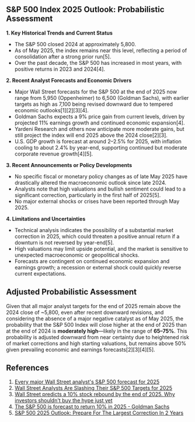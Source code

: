 ## S&P 500 Index 2025 Outlook: Probabilistic Assessment

**1. Key Historical Trends and Current Status**
- The S&P 500 closed 2024 at approximately 5,800.
- As of May 2025, the index remains near this level, reflecting a period of consolidation after a strong prior run[5].
- Over the past decade, the S&P 500 has increased in most years, with positive returns in 2023 and 2024[4].

**2. Recent Analyst Forecasts and Economic Drivers**
- Major Wall Street forecasts for the S&P 500 at the end of 2025 now range from 5,950 (Oppenheimer) to 6,500 (Goldman Sachs), with earlier targets as high as 7,100 being revised downward due to tempered economic outlooks[1][2][3][4].
- Goldman Sachs expects a 9% price gain from current levels, driven by projected 11% earnings growth and continued economic expansion[4].
- Yardeni Research and others now anticipate more moderate gains, but still project the index will end 2025 above the 2024 close[2][3].
- U.S. GDP growth is forecast at around 2–2.5% for 2025, with inflation cooling to about 2.4% by year-end, supporting continued but moderate corporate revenue growth[4][5].

**3. Recent Announcements or Policy Developments**
- No specific fiscal or monetary policy changes as of late May 2025 have drastically altered the macroeconomic outlook since late 2024.
- Analysts note that high valuations and bullish sentiment could lead to a significant correction, particularly in the first half of 2025[5].
- No major external shocks or crises have been reported through May 2025.

**4. Limitations and Uncertainties**
- Technical analysis indicates the possibility of a substantial market correction in 2025, which could threaten a positive annual return if a downturn is not reversed by year-end[5].
- High valuations may limit upside potential, and the market is sensitive to unexpected macroeconomic or geopolitical shocks.
- Forecasts are contingent on continued economic expansion and earnings growth; a recession or external shock could quickly reverse current expectations.

## Adjusted Probabilistic Assessment

Given that all major analyst targets for the end of 2025 remain above the 2024 close of ~5,800, even after recent downward revisions, and considering the absence of a major negative catalyst as of May 2025, the probability that the S&P 500 Index will close higher at the end of 2025 than at the end of 2024 is **moderately high**—likely in the range of **65–75%**. This probability is adjusted downward from near certainty due to heightened risk of market corrections and high starting valuations, but remains above 50% given prevailing economic and earnings forecasts[2][3][4][5].

## References
1. [Every major Wall Street analyst's S&P 500 forecast for 2025](https://www.thestreet.com/investing/stocks/every-major-wall-street-analysts-s-p-500-forecast-for-2025)
2. [Wall Street Analysts Are Slashing Their S&P 500 Targets for 2025](https://www.nasdaq.com/articles/wall-street-analysts-are-slashing-their-sp-500-targets-2025-heres-what-you-should-do-based)
3. [Wall Street predicts a 10% stock rebound by the end of 2025. Why investors shouldn't buy the hype just yet](https://www.morningstar.com/news/marketwatch/20250415143/wall-street-predicts-a-10-stock-rebound-by-the-end-of-2025-why-investors-shouldnt-buy-the-hype-just-yet)
4. [The S&P 500 is forecast to return 10% in 2025 - Goldman Sachs](https://www.goldmansachs.com/insights/articles/the-s-and-p-500-is-forecast-to-return-10-percent-in-2025)
5. [S&P 500 2025 Outlook: Prepare For The Largest Correction In 2 Years](https://seekingalpha.com/article/4747696-sp500-2025-outlook-prepare-for-largest-correction-in-2-years)